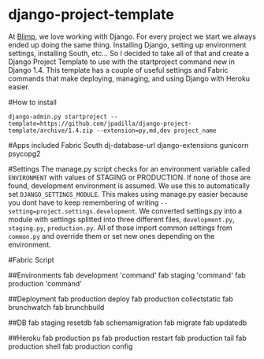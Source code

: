 django-project-template
=======================

At [Blimp](http://getblimp.com/), we love working with Django. For every project we start we always ended up doing the same thing. Installing Django, setting up environment settings, installing South, etc... So I decided to take all of that and create a Django Project Template to use with the startproject command new in Django 1.4. This template has a couple of useful settings and Fabric commands that make deploying, managing, and using Django with Heroku easier.

#How to install

    django-admin.py startproject --template=https://github.com/jpadilla/django-project-template/archive/1.4.zip --extension=py,md,dev project_name

#Apps included
	Fabric
	South
	dj-database-url
	django-extensions
	gunicorn
	psycopg2

#Settings
The manage.py script checks for an environment variable called `ENVIRONMENT` with values of STAGING or PRODUCTION. If none of those are found, development environment is assumed. We use this to automatically set `DJANGO_SETTINGS_MODULE`. This makes using manage.py easier because you dont have to keep remembering of writing `--setting=project.settings.development`. We converted settings.py into a module with settings splitted into three different files, `development.py`, `staging.py`, `production.py`. All of those import common settings from `common.py` and override them or set new ones depending on the environment.


#Fabric Script

##Environments
	fab development 'command'
	fab staging 'command'
	fab production 'command'

##Deployment
	fab production deploy
	fab production collectstatic
	fab brunchwatch
	fab brunchbuild

##DB
	fab staging resetdb
	fab schemamigration
	fab migrate
	fab updatedb

##Heroku
	fab production ps
	fab production restart
	fab production tail
	fab production shell
	fab production config

